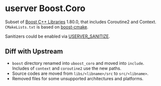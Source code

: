 # userver Boost.Coro
Subset of [Boost C++ Libraries](https://www.boost.org) 1.80.0, that includes Coroutine2 and Context.
`CMakeLists.txt` is based on [boost-cmake](https://github.com/Orphis/boost-cmake).

Sanitizers could be enabled via [USERVER_SANITIZE](https://userver.tech/d1/d03/md_en_userver_tutorial_build.html).


## Diff with Upstream
* `boost` directory renamed into `uboost_coro` and moved into `include`.
Includes of `context` and `coroutine2` use the new paths.
* Source codes are moved from `libs/<libname>/src` to `src/<libname>`.
* Removed files for some unsupported architectures and platforms.
